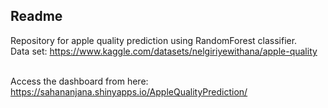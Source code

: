 ## Readme

Repository for apple quality prediction using RandomForest classifier. <br/>
Data set: https://www.kaggle.com/datasets/nelgiriyewithana/apple-quality <br/><br/>

Access the dashboard from here: https://sahananjana.shinyapps.io/AppleQualityPrediction/
